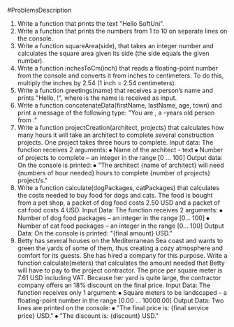 #ProblemsDescription

1. Write a function that prints the text "Hello SoftUni".
2. Write a function that prints the numbers from 1 to 10 on separate lines on the console.
3. Write a function squareArea(side), that takes an integer number and calculates the square area given its side (the side equals the given number).
4. Write a function inchesToCm(inch) that reads a floating-point number from the console and converts it from inches to centimeters. 
   To do this, multiply the inches by 2.54 (1 inch = 2.54 centimeters).
5. Write a function greetings(name) that receives a person’s name and prints "Hello, <name>!", where <name> is the name is received as input.
6. Write a function concatenateData(firstName, lastName, age, town) and print a message of the following type: 
   "You are <firstName> <lastName>, a <age>-years old person from <town>."
7. Write a function projectCreation(architect, projects) that calculates how many hours it will take an architect to complete several construction projects. 
   One project takes three hours to complete.
   Input data: The function receives 2 arguments:
   ⦁ Name of the architect - text
   ⦁ Number of projects to complete – an integer in the range [0 … 100]
   Output data: On the console is printed:
   ⦁ "The architect {name of architect} will need {numbers of hour needed} hours to complete {number of projects} project/s."
8. Write a function calculate(dogPackages, catPackages) that calculates the costs needed to buy food for dogs and cats. 
   The food is bought from a pet shop, a packet of dog food costs 2.50 USD and a packet of cat food costs 4 USD.
   Input Data: The function receives 2 arguments:
   ⦁ Number of dog food packages – an integer in the range [0… 100]
   ⦁ Number of cat food packages – an integer in the range [0… 100]
   Output Data: On the console is printed: 
   "{final amount} USD."
9. Betty has several houses on the Mediterranean Sea coast and wants to green the yards of some of them, thus creating a cozy atmosphere and comfort for its guests. 
   She has hired a company for this purpose. 
   Write a function calculate(meters) that calculates the amount needed that Betty will have to pay to the project contractor. 
   The price per square meter is 7.61 USD including VAT. Because her yard is quite large, the contractor company offers an 18% discount on the final price. 
   Input Data: The function receives only 1 argument:
   ⦁ Square meters to be landscaped – a floating-point number in the range [0.00 … 10000.00]
   Output Data: Two lines are printed on the console:
   ⦁ "The final price is: {final service price} USD."
   ⦁ "The discount is: {discount} USD."

